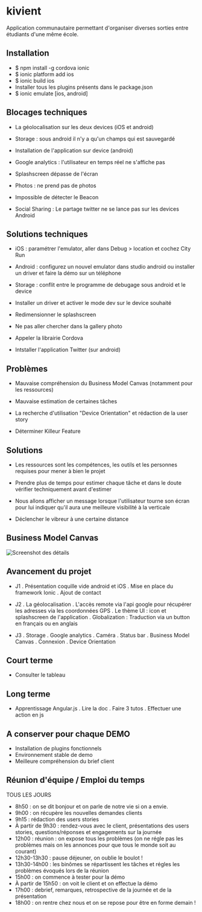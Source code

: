 # kivient

Application communautaire permettant d'organiser diverses sorties entre étudiants d'une même école.

## Installation

- $ npm install -g cordova ionic
- $ ionic platform add ios
- $ ionic build ios
- Installer tous les plugins présents dans le package.json
- $ ionic emulate [ios, android]



## Blocages techniques

- La géolocalisation sur les deux devices (iOS et android)

- Storage : sous android il n'y a qu'un champs qui est sauvegardé

- Installation de l'application sur device (android)

- Google analytics : l'utilisateur en temps réel ne s'affiche pas

- Splashscreen dépasse de l'écran

- Photos : ne prend pas de photos

- Impossible de détecter le Beacon

- Social Sharing : Le partage twitter ne se lance pas sur les devices Android



## Solutions techniques

- iOS : paramétrer l'emulator, aller dans Debug > location et cochez City Run

- Android : configurez un nouvel emulator dans studio android ou installer un driver et faire la démo sur un téléphone

- Storage : conflit entre le programme de debugage sous android et le device

- Installer un driver et activer le mode dev sur le device souhaité

- Redimensionner le splashscreen

- Ne pas aller chercher dans la gallery photo

- Appeler la librairie Cordova

- Intstaller l'application Twitter (sur android)


## Problèmes

- Mauvaise compréhension du Business Model Canvas (notamment pour les ressources)

- Mauvaise estimation de certaines tâches

- La recherche d'utilisation "Device Orientation" et rédaction de la user story

- Déterminer Killeur Feature


## Solutions

- Les ressources sont les compétences, les outils et les personnes requises pour mener à bien le projet

- Prendre plus de temps pour estimer chaque tâche et dans le doute vérifier techniquement avant d'estimer

- Nous allons afficher un message lorsque l'utilisateur tourne son écran pour lui indiquer qu'il aura une meilleure visibilité à la verticale

- Déclencher le vibreur à une certaine distance


## Business Model Canvas

![Screenshot des détails](https://scontent-lhr.xx.fbcdn.net/hphotos-xta1/t31.0-8/11148821_10153252133742296_6535450491144904868_o.jpg)


## Avancement du projet

- J1
. Présentation coquille vide android et iOS
. Mise en place du framework Ionic
. Ajout de contact

- J2
. La géolocalisation
. L'accès remote via l'api google pour récupérer les adresses via les coordonnées GPS
. Le thème UI : icon et splashscreen de l'application
. Globalization : Traduction via un button en français ou en anglais

- J3
. Storage
. Google analytics
. Caméra
. Status bar
. Business Model Canvas
. Connexion
. Device Orientation



## Court terme

- Consulter le tableau


## Long terme

- Apprentissage Angular.js
. Lire la doc
. Faire 3 tutos
. Effectuer une action en js


## A conserver pour chaque DEMO

- Installation de plugins fonctionnels
- Environnement stable de demo
- Meilleure compréhension du brief client



## Réunion d'équipe / Emploi du temps

TOUS LES JOURS

- 8h50 : on se dit bonjour et on parle de notre vie si on a envie.
- 9h00 : on récupère les nouvelles demandes clients
- 9h15 : rédaction des users stories
- À partir de 9h30 : rendez-vous avec le client, présentations des users stories, questions/réponses et engagements sur la journée
- 12h00 : réunion : on expose tous les problèmes (on ne régle pas les problèmes mais on les annonces pour que tous le monde soit au courant) 
- 12h30-13h30 : pause déjeuner, on oublie le boulot !
- 13h30-14h00 : les binômes se répartissent les tâches et régles les problèmes évoqués lors de la réunion
- 15h00 : on commence à tester pour la démo
- À partir de 15h50 : on voit le client et on effectue la démo
- 17h00 : debrief, remarques, retrospective de la journée et de la présentation
- 18h00 : on rentre chez nous et on se repose pour être en forme demain !




